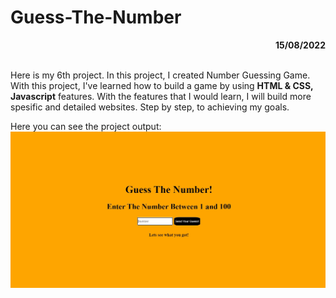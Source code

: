 # Guess-The-Number

<div align="right"><b>15/08/2022</b></div><br>

Here is my 6th project. In this project, I created Number Guessing Game. With this project, I've learned how to build a game by using **HTML & CSS, Javascript** features.
With the features that I would learn, I will build more spesific and detailed websites. Step by step, to achieving my goals.

Here you can see the project output:
![GuessTheNumber](./img/GuessTheNumber.JPG)